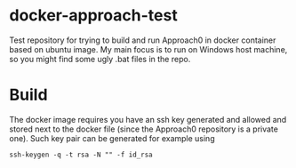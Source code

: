 # docker-approach-test
Test repository for trying to build and run Approach0 in docker container based on ubuntu image. My main focus is to run on Windows host machine, so you might find some ugly .bat files in the repo.

# Build

The docker image requires you have an ssh key generated and allowed and stored next to the docker file (since the Approach0 repository is a private one). Such key pair can be generated for example using

`ssh-keygen -q -t rsa -N "" -f id_rsa`


